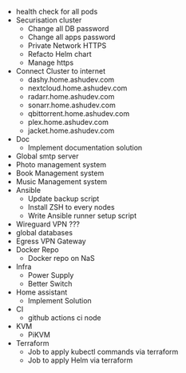 + health check for all pods
+ Securisation cluster
  + Change all DB password
  + Change all apps password
  + Private Network HTTPS
  + Refacto Helm chart
  + Manage https
+ Connect Cluster to internet
  + dashy.home.ashudev.com
  + nextcloud.home.ashudev.com
  + radarr.home.ashudev.com
  + sonarr.home.ashudev.com
  + qbittorrent.home.ashudev.com
  + plex.home.ashudev.com
  + jacket.home.ashudev.com
+ Doc
  + Implement documentation solution
+ Global smtp server
+ Photo management system
+ Book Management system
+ Music Management system
+ Ansible
  + Update backup script
  + Install ZSH to every nodes
  + Write Ansible runner setup script
+ Wireguard VPN ???
+ global databases
+ Egress VPN Gateway
+ Docker Repo
  + Docker repo on NaS
+ Infra
  + Power Supply
  + Better Switch
+ Home assistant
  + Implement Solution
+ CI
  + github actions ci node
+ KVM
  + PiKVM
+ Terraform
    + Job to apply kubectl commands via terraform
    + Job to apply Helm via terraform
